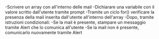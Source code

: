 <!-- CONSEGNA -->
<!-- Mail
Chiedi all’utente la sua email,
controlla che sia nella lista di chi può accedere,
stampa un messaggio appropriato sull’esito del controllo. -->

-Scrivere un array con all'interno delle mail
-Dichiarare una variabile con il valore scritto dall'utente tramite prompt
-Tramite un ciclo for() verificare la presenza della mail inserita dall'utente all'interno dell'array
-Dopo, tramite istruzioni condizionali:
    -Se la mail è presente, stampare un messaggio tramite Alert che lo comunica all'utente
    -Se la mail non è presente, comunicarlo nuovamente tramite Alert